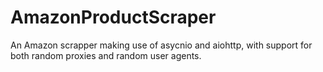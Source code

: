 # AmazonProductScraper
An Amazon scrapper making use of asycnio and aiohttp, with support for both random proxies and random user agents. 
